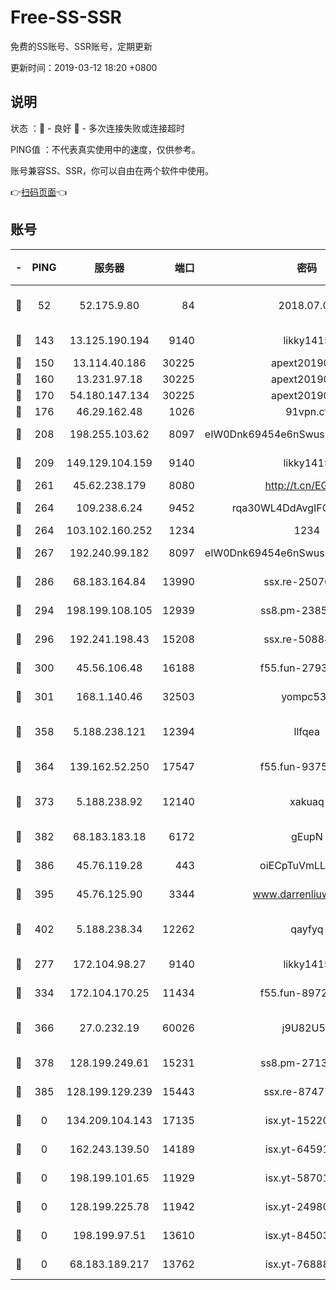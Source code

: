 # Free-SS-SSR

免费的SS账号、SSR账号，定期更新

更新时间：2019-03-12 18:20 +0800

## 说明

状态     ：🙂 - 良好 🙁 - 多次连接失败或连接超时

PING值   ：不代表真实使用中的速度，仅供参考。

账号兼容SS、SSR，你可以自由在两个软件中使用。

👉[扫码页面](https://liesauer.github.io/Free-SS-SSR/)👈

## 账号

|-|PING|服务器|端口|密码|加密方式|区域|
|:----:|:----:|:-----:|-----:|:----:|:----:|:----:|
|🙂|52|52.175.9.80|84|2018.07.07|chacha20-ietf-poly1305|HK|
|🙂|143|13.125.190.194|9140|likky1415|aes-256-cfb|KR|
|🙂|150|13.114.40.186|30225|apext2019006|chacha20|JP|
|🙂|160|13.231.97.18|30225|apext2019006|chacha20|JP|
|🙂|170|54.180.147.134|30225|apext2019006|chacha20|KR|
|🙂|176|46.29.162.48|1026|91vpn.cf|rc4-md5|RU|
|🙂|208|198.255.103.62|8097|eIW0Dnk69454e6nSwuspv9DmS201tQ0D|aes-256-cfb|US|
|🙂|209|149.129.104.159|9140|likky1415|aes-256-cfb|HK|
|🙂|261|45.62.238.179|8080|http://t.cn/EGJIyrl|rc4-md5|CA|
|🙂|264|109.238.6.24|9452|rqa30WL4DdAvgIFG6Fs3znzTa|aes-256-cfb|FR|
|🙂|264|103.102.160.252|1234|1234|rc4-md5|JP|
|🙂|267|192.240.99.182|8097|eIW0Dnk69454e6nSwuspv9DmS201tQ0D|aes-256-cfb|US|
|🙂|286|68.183.164.84|13990|ssx.re-25076562|aes-256-cfb|US|
|🙂|294|198.199.108.105|12939|ss8.pm-23852707|aes-256-cfb|US|
|🙂|296|192.241.198.43|15208|ssx.re-50884758|aes-256-cfb|US|
|🙂|300|45.56.106.48|16188|f55.fun-27930556|aes-256-cfb|US|
|🙂|301|168.1.140.46|32503|yompc535|aes-256-cfb|AU|
|🙂|358|5.188.238.121|12394|llfqea|chacha20-ietf-poly1305|BR|
|🙂|364|139.162.52.250|17547|f55.fun-93753526|aes-256-cfb|SG|
|🙂|373|5.188.238.92|12140|xakuaq|chacha20-ietf-poly1305|BR|
|🙂|382|68.183.183.18|6172|gEupN|aes-256-cfb|SG|
|🙂|386|45.76.119.28|443|oiECpTuVmLLxk4Ts|aes-256-cfb|AU|
|🙂|395|45.76.125.90|3344|www.darrenliuwei.com|aes-256-cfb|AU|
|🙂|402|5.188.238.34|12262|qayfyq|chacha20-ietf-poly1305|BR|
|🙂|277|172.104.98.27|9140|likky1415|aes-256-cfb|JP|
|🙂|334|172.104.170.25|11434|f55.fun-89729095|aes-256-cfb|SG|
|🙂|366|27.0.232.19|60026|j9U82U53|xchacha20-ietf-poly1305|HK|
|🙂|378|128.199.249.61|15231|ss8.pm-27130247|aes-256-cfb|SG|
|🙂|385|128.199.129.239|15443|ssx.re-87477398|aes-256-cfb|SG|
|🙁|0|134.209.104.143|17135|isx.yt-15220743|aes-256-cfb|SG|
|🙁|0|162.243.139.50|14189|isx.yt-64591414|aes-256-cfb|US|
|🙁|0|198.199.101.65|11929|isx.yt-58701773|aes-256-cfb|US|
|🙁|0|128.199.225.78|11942|isx.yt-24980353|aes-256-cfb|SG|
|🙁|0|198.199.97.51|13610|isx.yt-84503596|aes-256-cfb|US|
|🙁|0|68.183.189.217|13762|isx.yt-76888960|aes-256-cfb|SG|
